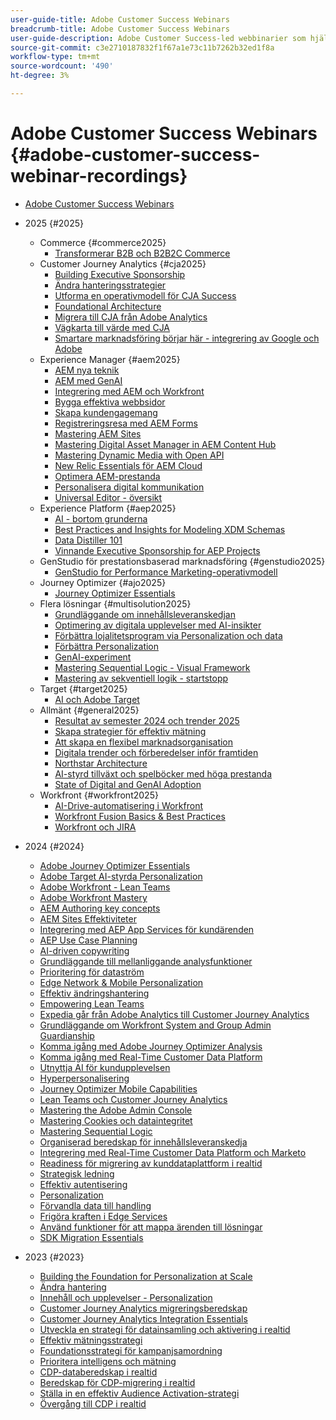 ```yaml
---
user-guide-title: Adobe Customer Success Webinars
breadcrumb-title: Adobe Customer Success Webinars
user-guide-description: Adobe Customer Success-led webbinarier som hjälper er att optimera er investering i Adobe Experience Cloud. Få värdefulla insikter för att maximera värdet och öka användningen av Adobe lösningar.
source-git-commit: c3e2710187832f1f67a1e73c11b7262b32ed1f8a
workflow-type: tm+mt
source-wordcount: '490'
ht-degree: 3%

---
```



# Adobe Customer Success Webinars {#adobe-customer-success-webinar-recordings}

+ [Adobe Customer Success Webinars](overview.md)
+ 2025 {#2025}
   + Commerce {#commerce2025}
      + [Transformerar B2B och B2B2C Commerce](2025/transforming-b2b-commerce.md)
   + Customer Journey Analytics {#cja2025}
      + [Building Executive Sponsorship](2025/cja-success.md)
      + [Ändra hanteringsstrategier](2025/cja-adoption.md)
      + [Utforma en operativmodell för CJA Success](2025/cja-operating-model.md)
      + [Foundational Architecture](2025/cja-vision.md)
      + [Migrera till CJA från Adobe Analytics](2025/analytics-to-cja-migration.md)
      + [Vägkarta till värde med CJA](2025/roadmap-to-value-cja.md)
      + [Smartare marknadsföring börjar här - integrering av Google och Adobe](2025/smarter-marketing-starts-here-integrating-google-and-adobe.md)
   + Experience Manager {#aem2025}
      + [AEM nya teknik](2025/personalized-experiences-aem.md)
      + [AEM med GenAI](2025/aem-genai.md)
      + [Integrering med AEM och Workfront](2025/aem-workfront-integration.md)
      + [Bygga effektiva webbsidor](2025/build-effective-web-pages.md)
      + [Skapa kundengagemang](2025/driving-customer-engagement.md)
      + [Registreringsresa med AEM Forms](2025/payer-enrollment-journey.md)
      + [Mastering AEM Sites](2025/mastering-aem-sites.md)
      + [Mastering Digital Asset Manager in AEM Content Hub](2025/mastering-dam-aem-content-hub.md)
      + [Mastering Dynamic Media with Open API](2025/dynamic-media-open-ai.md)
      + [New Relic Essentials för AEM Cloud](2025/new-relic-essentials-aem-cloud.md)
      + [Optimera AEM-prestanda](2025/optimize-aem-performance.md)
      + [Personalisera digital kommunikation](2025/personalize-digital-communications.md)
      + [Universal Editor - översikt](2025/modern-aem-authoring.md)
   + Experience Platform {#aep2025}
      + [AI - bortom grunderna](2025/ai-beyond-basics.md)
      + [Best Practices and Insights for Modeling XDM Schemas](2025/model-xdm-schemas.md)
      + [Data Distiller 101](2025/data-distiller-101.md)
      + [Vinnande Executive Sponsorship for AEP Projects](2025/exec-sponsorship-aep-projects.md)
   + GenStudio för prestationsbaserad marknadsföring {#genstudio2025}
      + [GenStudio for Performance Marketing-operativmodell](2025/genstudio-for-performance-marketing-operating-model.md)
   + Journey Optimizer {#ajo2025}
      + [Journey Optimizer Essentials](2025/journey-optimizer-essentials.md)
   + Flera lösningar {#multisolution2025}
      + [Grundläggande om innehållsleveranskedjan](2025/content-supply-chain-basics.md)
      + [Optimering av digitala upplevelser med AI-insikter](2025/accelerating-digital-experience-optimization.md)
      + [Förbättra lojalitetsprogram via Personalization och data](2025/enhance-loyalty-programs.md)
      + [Förbättra Personalization](2025/enhancing-personalization.md)
      + [GenAI-experiment](2025/gen-ai-experimentation.md)
      + [Mastering Sequential Logic - Visual Framework](2025/mastering-sequential-logic.md)
      + [Mastering av sekventiell logik - startstopp](2025/sequential-logic-start-stop.md)
   + Target {#target2025}
      + [AI och Adobe Target](2025/ai-adobe-target.md)
   + Allmänt {#general2025}
      + [Resultat av semester 2024 och trender 2025](2025/adobe-digital-insights.md)
      + [Skapa strategier för effektiv mätning](2025/impactful-insights.md)
      + [Att skapa en flexibel marknadsorganisation](2025/agile-marketing-organization.md)
      + [Digitala trender och förberedelser inför framtiden](2025/digital-trends-preparing-future.md)
      + [Northstar Architecture](2025/northstar-architecture.md)
      + [AI-styrd tillväxt och spelböcker med höga prestanda](2025/ai-driven-growth.md)
      + [State of Digital and GenAI Adoption](2025/state-of-digital-and-genai-adoption-webinar.md)
   + Workfront {#workfront2025}
      + [AI-Drive-automatisering i Workfront](2025/unlock-efficiency-ai-drive-automation-workfront.md)
      + [Workfront Fusion Basics &amp; Best Practices](2025/adobe-workfront-fusion-best-practices.md)
      + [Workfront och JIRA](2025/workfront-and-jira.md)

+ 2024 {#2024}
   + [Adobe Journey Optimizer Essentials](2024/ajo-essentials.md)
   + [Adobe Target AI-styrda Personalization](2024/ai-personalization.md)
   + [Adobe Workfront - Lean Teams](2024/workfront-lean-teams.md)
   + [Adobe Workfront Mastery](2024/workfront-mastery.md)
   + [AEM Authoring key concepts](2024/aem-authoring-concepts.md)
   + [AEM Sites Effektiviteter](2024/aem-sites-efficiencies.md)
   + [Integrering med AEP App Services för kundärenden](2024/aep-apps-services-integrations.md)
   + [AEP Use Case Planning](2024/aep-use-case-planning.md)
   + [AI-driven copywriting](2024/ai-copywriting.md)
   + [Grundläggande till mellanliggande analysfunktioner](2024/basic-to-intermediate-analysis-capabilities.md)
   + [Prioritering för dataström](2024/data-stream-prioritization.md)
   + [Edge Network &amp; Mobile Personalization](2024/edge-network-mobile-personalization.md)
   + [Effektiv ändringshantering](2024/effective-change-management.md)
   + [Empowering Lean Teams](2024/empowering-lean-teams.md)
   + [Expedia går från Adobe Analytics till Customer Journey Analytics](2024/expedia-aa-to-cja.md)
   + [Grundläggande om Workfront System and Group Admin Guardianship](2024/workfront-admin-guardianship.md)
   + [Komma igång med Adobe Journey Optimizer Analysis](2024/getting-started-ajo-analysis.md)
   + [Komma igång med Real-Time Customer Data Platform](2024/getting-started-rtcdp.md)
   + [Utnyttja AI för kundupplevelsen](2024/ai-customer-experience.md)
   + [Hyperpersonalisering](2024/hyperpersonalization.md)
   + [Journey Optimizer Mobile Capabilities](2024/journey-optimizer-mobile-capabilities.md)
   + [Lean Teams och Customer Journey Analytics](2024/lean-teams-cja.md)
   + [Mastering the Adobe Admin Console](2024/adobe-admin-console.md)
   + [Mastering Cookies och dataintegritet](2024/mastering-cookies-data-privacy.md)
   + [Mastering Sequential Logic](2024/sequential-logic.md)
   + [Organiserad beredskap för innehållsleveranskedja](2024/organizational-readiness-content-supply-chain.md)
   + [Integrering med Real-Time Customer Data Platform och Marketo](2024/aep-marketo-integration.md)
   + [Readiness för migrering av kunddataplattform i realtid](2024/rtcdp-migration-readiness.md)
   + [Strategisk ledning](2024/strategic-leadership.md)
   + [Effektiv autentisering](2024/streamline-authentication.md)
   + [Personalization](2024/target-personalization.md)
   + [Förvandla data till handling](2024/turning-data-into-action.md)
   + [Frigöra kraften i Edge Services](2024/edge-delivery-services.md)
   + [Använd funktioner för att mappa ärenden till lösningar](2024/use-case-mapping.md)
   + [SDK Migration Essentials](2024/web-sdk-migration.md)

+ 2023 {#2023}
   + [Building the Foundation for Personalization at Scale](2023/personalization-at-scale.md)
   + [Ändra hantering](2023/change-management.md)
   + [Innehåll och upplevelser - Personalization](2023/content-experiences-personalization.md)
   + [Customer Journey Analytics migreringsberedskap](2023/cja-migration-readiness.md)
   + [Customer Journey Analytics Integration Essentials](2023/cja-integration-essentials.md)
   + [Utveckla en strategi för datainsamling och aktivering i realtid](2023/data-collection-activation-strategy.md)
   + [Effektiv mätningsstrategi](2023/measurement-strategy.md)
   + [Foundationsstrategi för kampanjsamordning](2023/foundational-strategy-campaign.md)
   + [Prioritera intelligens och mätning](2023/intelligence-and-measurement.md)
   + [CDP-databeredskap i realtid](2023/rtcdp-migration-data-readiness.md)
   + [Beredskap för CDP-migrering i realtid](2023/rtcdp-migration-readiness.md)
   + [Ställa in en effektiv Audience Activation-strategi](2023/audience-activation.md)
   + [Övergång till CDP i realtid](2023/aam-to-rtcdp.md)
